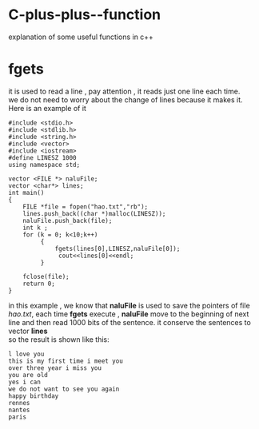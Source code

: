 # C-plus-plus--function
explanation of some useful functions in c++ 

# fgets
it is used to read a line , pay attention , it reads just one line each time.  
we do not need to worry about the change of lines because it makes it.
Here is an example of it 

```
#include <stdio.h>
#include <stdlib.h>
#include <string.h>
#include <vector>
#include <iostream>
#define LINESZ 1000
using namespace std;

vector <FILE *> naluFile;
vector <char*> lines;
int main()
{
    FILE *file = fopen("hao.txt","rb");
    lines.push_back((char *)malloc(LINESZ)); 
    naluFile.push_back(file);
    int k ;
    for (k = 0; k<10;k++)
         {
             fgets(lines[0],LINESZ,naluFile[0]);
              cout<<lines[0]<<endl;
         }

    fclose(file);
    return 0;   
}
```
in this example , we know that **naluFile** is used to save the pointers of file *hao.txt*, each time **fgets** execute , **naluFile** move to the beginning of next line and then read 1000 bits of the sentence. it conserve the sentences to vector **lines**  
so the result is shown like this:
```
l love you 
this is my first time i meet you
over three year i miss you 
you are old
yes i can
we do not want to see you again
happy birthday
rennes
nantes
paris
```

